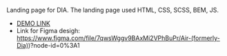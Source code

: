 Landing page for DIA. The landing page used HTML, CSS, SCSS, BEM, JS.
- [DEMO LINK](https://andrejgutnik.github.io/dia-landing/)
- Link for Figma desigh: https://www.figma.com/file/7qwsWggv9BAxMi2VPhBuPr/Air-(formerly-Dia))?node-id=0%3A1
